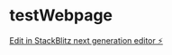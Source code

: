 # testWebpage

[Edit in StackBlitz next generation editor ⚡️](https://stackblitz.com/~/github.com/Mr-Mad-Black/testWebpage)